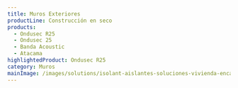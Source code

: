 ```yaml
---
title: Muros Exteriores
productLine: Construcción en seco
products:
  - Ondusec R25
  - Ondusec 25
  - Banda Acoustic
  - Atacama
highlightedProduct: Ondusec R25
category: Muros
mainImage: /images/solutions/isolant-aislantes-soluciones-vivienda-encabezado.jpg
---
```

